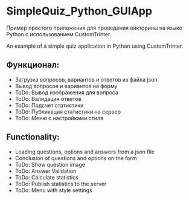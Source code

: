 # SimpleQuiz_Python_GUIApp
Пример простого приложения для проведения викторины на языке Python с использованием CustomTrinter. 

An example of a simple quiz application in Python using CustomTrinter.

## Функционал:
- Загрузка вопросов, вариантов и ответов из файла json
- Вывод вопросов и вариантов на форму 
- ToDo: Вывод изображения для вопроса
- ToDo: Валидация ответов
- ToDo: Подсчет статистики
- ToDo: Публикация статистики на сервер
- ToDo: Меню с настройками стиля

## Functionality:
- Loading questions, options and answers from a json file
- Conclusion of questions and options on the form
- ToDo: Show question image
- ToDo: Answer Validation
- ToDo: Calculate statistics
- ToDo: Publish statistics to the server
- ToDo: Menu with style settings